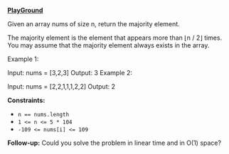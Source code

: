 **[PlayGround](https://leetcode.com/problems/majority-element/)**

Given an array nums of size n, return the majority element.

The majority element is the element that appears more than ⌊n / 2⌋ times. You may assume that the majority element always exists in the array.

Example 1:

Input: nums = [3,2,3]
Output: 3
Example 2:

Input: nums = [2,2,1,1,1,2,2]
Output: 2
 

**Constraints:**

- `n == nums.length`
- `1 <= n <= 5 * 104`
- `-109 <= nums[i] <= 109`
 

**Follow-up:** Could you solve the problem in linear time and in O(1) space?